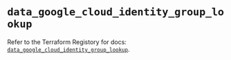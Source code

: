 # `data_google_cloud_identity_group_lookup`

Refer to the Terraform Registory for docs: [`data_google_cloud_identity_group_lookup`](https://registry.terraform.io/providers/hashicorp/google/5.5.0/docs/data-sources/cloud_identity_group_lookup).
